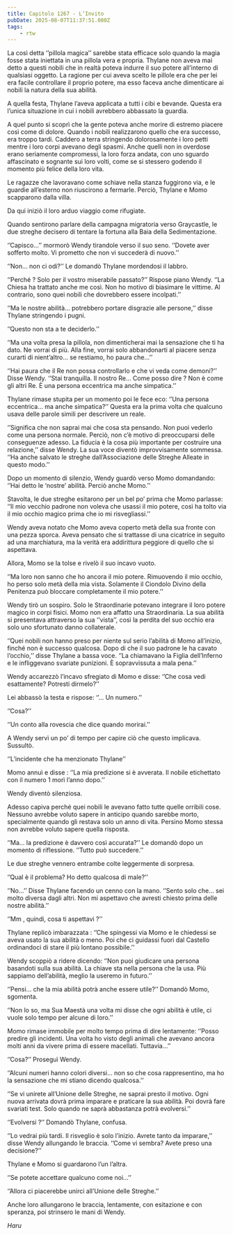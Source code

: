 ```yaml
---
title: Capitolo 1267 - L’Invito
pubDate: 2025-08-07T11:37:51.080Z
tags:
    - rtw
---
```



La così detta ‘’pillola magica’’ sarebbe stata efficace solo quando la magia fosse stata iniettata in una pillola vera e propria. Thylane non aveva mai detto a questi nobili che in realtà poteva indurre il suo potere all’interno di qualsiasi oggetto. La ragione per cui aveva scelto le pillole era che per lei era facile controllare il proprio potere, ma esso faceva anche dimenticare ai nobili la natura della sua abilità.


A quella festa, Thylane l’aveva applicata a tutti i cibi e bevande. Questa era l’unica situazione in cui i nobili avrebbero abbassato la guardia.


A quel punto si scoprì che la gente poteva anche morire di estremo piacere così come di dolore. Quando i nobili realizzarono quello che era successo, era troppo tardi. Caddero a terra stringendo dolorosamente i loro petti mentre i loro corpi avevano degli spasmi. Anche quelli non in overdose erano seriamente compromessi, la loro forza andata, con uno sguardo affascinato e sognante sui loro volti, come se si stessero godendo il momento più felice della loro vita.


Le ragazze che lavoravano come schiave nella stanza fuggirono via, e le guardie all’esterno non riuscirono a fermarle. Perciò, Thylane e Momo scapparono dalla villa.


Da qui iniziò il loro arduo viaggio come rifugiate.


Quando sentirono parlare della campagna migratoria verso Graycastle, le due streghe decisero di tentare la fortuna alla Baia della Sedimentazione.


‘’Capisco…’’ mormorò Wendy tirandole verso il suo seno. ‘’Dovete aver sofferto molto. Vi prometto che non vi succederà di nuovo.’’


‘’Non… non ci odi?’’ Le domandò Thylane mordendosi il labbro.


‘’Perché ? Solo per il vostro miserabile passato?’’ Rispose piano Wendy. ‘’La Chiesa ha trattato anche me così. Non ho motivo di biasimare le vittime. Al contrario, sono quei nobili che dovrebbero essere incolpati.’’


‘’Ma le nostre abilità… potrebbero portare disgrazie alle persone,’’ disse Thylane stringendo i pugni.


‘’Questo non sta a te deciderlo.’’


‘’Ma una volta presa la pillola, non dimenticherai mai la sensazione che ti ha dato. Ne vorrai di più. Alla fine, vorrai solo abbandonarti al piacere senza curarti di nient’altro… se restiamo, ho paura che…’’


‘’Hai paura che il Re non possa controllarlo e che vi veda come demoni?’’ Disse Wendy. ‘’Stai tranquilla. Il nostro Re… Come posso dire ? Non è come gli altri Re. È una persona eccentrica ma anche simpatica.’’


Thylane rimase stupita per un momento poi le fece eco: ‘’Una persona eccentrica… ma anche simpatica?’’ Questa era la prima volta che qualcuno usava delle parole simili per descrivere un reale.


‘’Significa che non saprai mai che cosa sta pensando. Non puoi vederlo come una persona normale. Perciò, non c’è motivo di preoccuparsi delle conseguenze adesso. La fiducia è la cosa più importante per costruire una relazione,’’ disse Wendy. La sua voce diventò improvvisamente sommessa. ‘’Ha anche salvato le streghe dall’Associazione delle Streghe Alleate in questo modo.’’


Dopo un momento di silenzio, Wendy guardò verso Momo domandando: ‘’Hai detto le ‘nostre’ abilità. Perciò anche Momo.’’


Stavolta, le due streghe esitarono per un bel po’ prima che Momo parlasse: ‘’Il mio vecchio padrone non voleva che usassi il mio potere, così ha tolto via il mio occhio magico prima che io mi risvegliassi.’’


Wendy aveva notato che Momo aveva coperto metà della sua fronte con una pezza sporca. Aveva pensato che si trattasse di una cicatrice in seguito ad una marchiatura, ma la verità era addirittura peggiore di quello che si aspettava.


Allora, Momo se la tolse e rivelò il suo incavo vuoto.


‘’Ma loro non sanno che ho ancora il mio potere. Rimuovendo il mio occhio, ho perso solo metà della mia vista. Solamente il Ciondolo Divino della Penitenza può bloccare completamente il mio potere.’’


Wendy tirò un sospiro. Solo le Straordinarie potevano integrare il loro potere magico in corpi fisici. Momo non era affatto una Straordinaria. La sua abilità si presentava attraverso la sua ‘’vista’’, così la perdita del suo occhio era solo uno sfortunato danno collaterale.


‘’Quei nobili non hanno preso per niente sul serio l’abilità di Momo all’inizio, finché non è successo qualcosa. Dopo di che il suo padrone le ha cavato l’occhio,’’ disse Thylane a bassa voce. ‘’La chiamavano la Figlia dell’Inferno e le infliggevano svariate punizioni. È sopravvissuta a mala pena.’’


Wendy accarezzò l’incavo sfregiato di Momo e disse: ‘’Che cosa vedi esattamente? Potresti dirmelo?’’


Lei abbassò la testa e rispose: ‘’… Un numero.’’


‘’Cosa?’’


‘’Un conto alla rovescia che dice quando morirai.’’


A Wendy servì un po’ di tempo per capire ciò che questo implicava. Sussultò.


‘’L’incidente che ha menzionato Thylane’’


Momo annuì e disse : ‘’La mia predizione si è avverata. Il nobile etichettato con il numero 1 morì l’anno dopo.’’


Wendy diventò silenziosa.


Adesso capiva perché quei nobili le avevano fatto tutte quelle orribili cose. Nessuno avrebbe voluto sapere in anticipo quando sarebbe morto, specialmente quando gli restava solo un anno di vita. Persino Momo stessa non avrebbe voluto sapere quella risposta.


‘’Ma… la predizione è davvero così accurata?’’ Le domandò dopo un momento di riflessione. ‘’Tutto può succedere.’’


Le due streghe vennero entrambe colte leggermente di sorpresa.


‘’Qual è il problema? Ho detto qualcosa di male?’’


‘’No…’’ Disse Thylane facendo un cenno con la mano. ‘’Sento solo che… sei molto diversa dagli altri. Non mi aspettavo che avresti chiesto prima delle nostre abilità.’’


‘’Mm , quindi, cosa ti aspettavi ?’’


Thylane replicò imbarazzata : ‘’Che spingessi via Momo e le chiedessi se aveva usato la sua abilità o meno. Poi che ci guidassi fuori dal Castello ordinandoci di stare il più lontano possibile.’’


Wendy scoppiò a ridere dicendo: ‘’Non puoi giudicare una persona basandoti sulla sua abilità. La chiave sta nella persona che la usa. Più sappiamo dell’abilità, meglio la useremo in futuro.’’


‘’Pensi… che la mia abilità potrà anche essere utile?’’ Domandò Momo, sgomenta.


‘’Non lo so, ma Sua Maestà una volta mi disse che ogni abilità è utile, ci vuole solo tempo per alcune di loro.’’


Momo rimase immobile per molto tempo prima di dire lentamente: ‘’Posso predire gli incidenti. Una volta ho visto degli animali che avevano ancora molti anni da vivere prima di essere macellati. Tuttavia…’’


‘’Cosa?’’ Proseguì Wendy.


‘’Alcuni numeri hanno colori diversi… non so che cosa rappresentino, ma ho la sensazione che mi stiano dicendo qualcosa.’’


‘’Se vi unirete all’Unione delle Streghe, ne saprai presto il motivo. Ogni nuova arrivata dovrà prima imparare e praticare la sua abilità. Poi dovrà fare svariati test. Solo quando ne saprà abbastanza potrà evolversi.’’


‘’Evolversi ?’’ Domandò Thylane, confusa.


‘’Lo vedrai più tardi. Il risveglio è solo l’inizio. Avrete tanto da imparare,’’ disse Wendy allungando le braccia. ‘’Come vi sembra? Avete preso una decisione?’’


Thylane e Momo si guardarono l’un l’altra.


‘’Se potete accettare qualcuno come noi…’’


‘’Allora ci piacerebbe unirci all’Unione delle Streghe.’’


Anche loro allungarono le braccia, lentamente, con esitazione e con speranza, poi strinsero le mani di Wendy.


<em>Haru</em>
                                


                                



